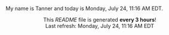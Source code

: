 My name is Tanner and today is Monday, July 24, 11:16 AM EDT.

<p align="center">This <i>README</i> file is generated <b>every 3 hours</b>!</br>Last refresh: Monday, July 24, 11:16 AM EDT<br /></p>
